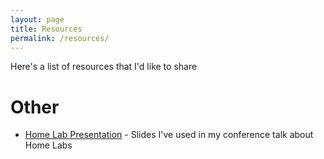 ```yaml
---
layout: page
title: Resources
permalink: /resources/
---
```


Here's a list of resources that I'd like to share

# Other
* [Home Lab Presentation](https://docs.google.com/presentation/d/1NKSB0CqVIPa-RxK0DOfrdyoU3F016baJBhjrx49ZbO8/edit?usp=sharing) - Slides I've used in my conference talk about Home Labs
